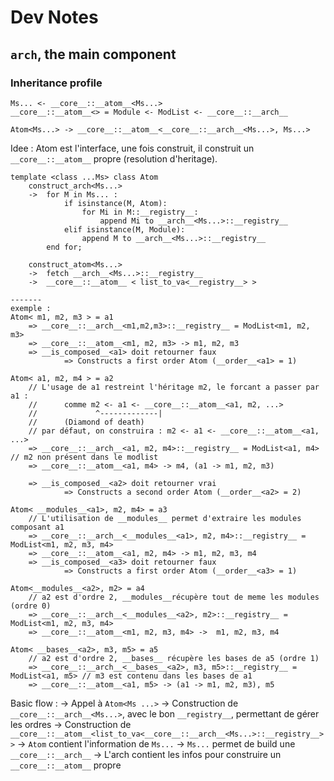 # Dev Notes 

## `arch`, the main component

### Inheritance profile 

```
Ms... <- __core__::__atom__<Ms...> 
__core__::__atom__<> = Module <- ModList <- __core__::__arch__

Atom<Ms...> -> __core__::__atom__<__core__::__arch__<Ms...>, Ms...>
```

Idee : 
Atom est l'interface, une fois construit, il construit un `__core__::__atom__` propre (resolution d'heritage). 

``` 
template <class ...Ms> class Atom 
	construct_arch<Ms...>
	->  for M in Ms... : 
			if isinstance(M, Atom): 
				for Mi in M::__registry__: 
					append Mi to __arch__<Ms...>::__registry__
			elif isinstance(M, Module): 
				append M to __arch__<Ms...>::__registry__
		end for; 

	construct_atom<Ms...>
	-> 	fetch __arch__<Ms...>::__registry__
	->  __core__::__atom__ < list_to_va<__registry__> > 

------- 
exemple : 
Atom< m1, m2, m3 > = a1 
	=> __core__::__arch__<m1,m2,m3>::__registry__ = ModList<m1, m2, m3>
	=> __core__::__atom__<m1, m2, m3> -> m1, m2, m3
	=> __is_composed__<a1> doit retourner faux
			=> Constructs a first order Atom (__order__<a1> = 1)

Atom< a1, m2, m4 > = a2 
	// L'usage de a1 restreint l'héritage m2, le forcant a passer par a1 : 
	// 		comme m2 <- a1 <- __core__::__atom__<a1, m2, ...>
	// 			   ^-------------|
	// 		(Diamond of death)
	// par défaut, on construira : m2 <- a1 <- __core__::__atom__<a1, ...>
	=> __core__::__arch__<a1, m2, m4>::__registry__ = ModList<a1, m4> // m2 non présent dans le modlist
	=> __core__::__atom__<a1, m4> -> m4, (a1 -> m1, m2, m3) 

	=> __is_composed__<a2> doit retourner vrai 
			=> Constructs a second order Atom (__order__<a2> = 2)

Atom< __modules__<a1>, m2, m4> = a3 
	// L'utilisation de __modules__ permet d'extraire les modules composant a1
	=> __core__::__arch__<__modules__<a1>, m2, m4>::__registry__ = ModList<m1, m2, m3, m4> 
	=> __core__::__atom__<a1, m2, m4> -> m1, m2, m3, m4
	=> __is_composed__<a3> doit retourner faux
			=> Constructs a first order Atom (__order__<a3> = 1)

Atom<__modules__<a2>, m2> = a4 
	// a2 est d'ordre 2, __modules__récupère tout de meme les modules (ordre 0)
	=> __core__::__arch__<__modules__<a2>, m2>::__registry__ = ModList<m1, m2, m3, m4> 	
	=> __core__::__atom__<m1, m2, m3, m4> ->  m1, m2, m3, m4 

Atom< __bases__<a2>, m3, m5> = a5 
	// a2 est d'ordre 2, __bases__ récupère les bases de a5 (ordre 1)
	=> __core__::__arch__<__bases__<a2>, m3, m5>::__registry__ = ModList<a1, m5> // m3 est contenu dans les bases de a1
	=> __core__::__atom__<a1, m5> -> (a1 -> m1, m2, m3), m5
```

Basic flow : 
	-> Appel à `Atom<Ms ...>`
	-> Construction de `__core__::__arch__<Ms...>`, avec le bon `__registry__`, permettant de gérer les ordres 
	-> Construction de `__core__::__atom__<list_to_va<__core__::__arch__<Ms...>::__registry__>>`
		-> `Atom` contient l'information de `Ms...`
		-> `Ms...` permet de build une `__core__::__arch__`
		-> L'arch contient les infos pour construire un `__core__::__atom__` propre